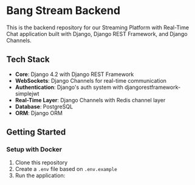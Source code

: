 # Bang Stream Backend

This is the backend repository for our Streaming Platform with Real-Time Chat application built with Django, Django REST Framework, and Django Channels.

## Tech Stack

- **Core**: Django 4.2 with Django REST Framework
- **WebSockets**: Django Channels for real-time communication
- **Authentication**: Django's auth system with djangorestframework-simplejwt
- **Real-Time Layer**: Django Channels with Redis channel layer
- **Database**: PostgreSQL
- **ORM**: Django ORM

## Getting Started

### Setup with Docker

1. Clone this repository
2. Create a `.env` file based on `.env.example`
3. Run the application: